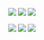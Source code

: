 <p align = "center">
  <img src = "https://github-readme-stats.vercel.app/api?username=qianyiaz&show_icons=true&theme=tokyonight&line_height=28">
  <img src = "https://github-readme-stats.vercel.app/api/top-langs/?username=Qianyiaz&layout=donut&theme=radical&line_height=30"">
  <img src ="https://streak-stats.demolab.com?user=Qianyiaz&theme=tokyonight&hide_border=%E7%9C%9F&locale=zh_Hans&mode=weekly&exclude_days=Mon&hide_longest_streak=true&line_height=20">
</p>

<p align="center">
<img src="https://img.shields.io/badge/-C sharp-black?style=flat-square&logo=c#"/>
<img src="https://img.shields.io/badge/-Git-black?style=flat-square&logo=git"/>
<img src="https://img.shields.io/badge/-GitHub-black?style=flat-square&logo=github"/>
</p>

<p align = "center">

</p>
